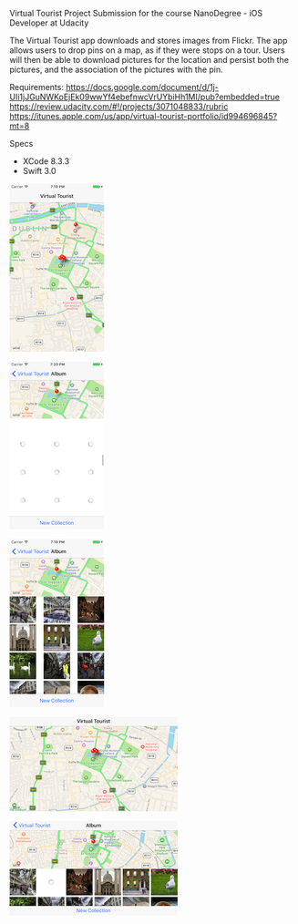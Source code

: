 Virtual Tourist
Project Submission for the course NanoDegree - iOS Developer at Udacity

The Virtual Tourist app downloads and stores images from Flickr. The app allows users to drop pins on a map, as if they were stops on a tour. Users will then be able to download pictures for the location and persist both the pictures, and the association of the pictures with the pin.

Requirements:
https://docs.google.com/document/d/1j-UIi1jJGuNWKoEjEk09wwYf4ebefnwcVrUYbiHh1MI/pub?embedded=true
https://review.udacity.com/#!/projects/3071048833/rubric
https://itunes.apple.com/us/app/virtual-tourist-portfolio/id994696845?mt=8

Specs
- XCode 8.3.3
- Swift 3.0

![](/Screenshots/01.png)

![](/Screenshots/02.png)

![](/Screenshots/03.png)

![](/Screenshots/04.png)

![](/Screenshots/05.png)



